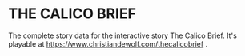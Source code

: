 # THE CALICO BRIEF

The complete story data for the interactive story The Calico Brief. It's playable at https://www.christiandewolf.com/thecalicobrief .